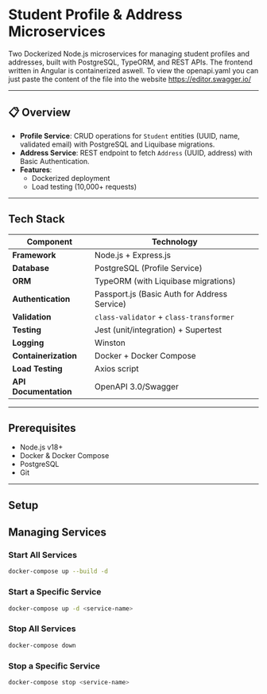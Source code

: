 # Student Profile & Address Microservices

Two Dockerized Node.js microservices for managing student profiles and addresses, built with PostgreSQL, TypeORM, and REST APIs. The frontend written in Angular is containerized aswell.
To view the openapi.yaml you can just paste the content of the file into the website https://editor.swagger.io/ 

---

## 📋 Overview

- **Profile Service**: CRUD operations for `Student` entities (UUID, name, validated email) with PostgreSQL and Liquibase migrations.
- **Address Service**: REST endpoint to fetch `Address` (UUID, address) with Basic Authentication.
- **Features**: 
  - Dockerized deployment
  - Load testing (10,000+ requests)

---

## Tech Stack

| Component              | Technology                                                                 |
|------------------------|----------------------------------------------------------------------------|
| **Framework**          | Node.js + Express.js                                                       |
| **Database**           | PostgreSQL (Profile Service)                                               |
| **ORM**                | TypeORM (with Liquibase migrations)                                        |
| **Authentication**     | Passport.js (Basic Auth for Address Service)                               |
| **Validation**         | `class-validator` + `class-transformer`                                    |
| **Testing**            | Jest (unit/integration) + Supertest                                        |
| **Logging**            | Winston                                                                    |
| **Containerization**   | Docker + Docker Compose                                                    |
| **Load Testing**       | Axios script                                                                  |
| **API Documentation**  | OpenAPI 3.0/Swagger                                                        |

---

## Prerequisites

- Node.js v18+
- Docker & Docker Compose
- PostgreSQL
- Git

---

## Setup

## Managing Services

### Start All Services
```bash
docker-compose up --build -d
```
### Start a Specific Service
```bash
docker-compose up -d <service-name>
```

### Stop All Services
```bash
docker-compose down
```
### Stop a Specific Service
```bash
docker-compose stop <service-name>
```
